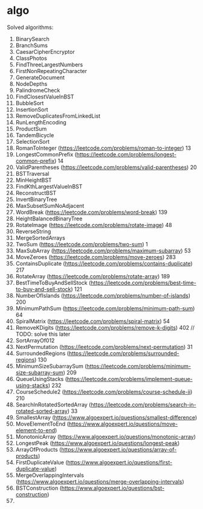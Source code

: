 # algo

Solved algorithms:

1. BinarySearch
2. BranchSums
3. CaesarCipherEncryptor
4. ClassPhotos
5. FindThreeLargestNumbers
6. FirstNonRepeatingCharacter
7. GenerateDocument
8. NodeDepths
9. PalindromeCheck
10. FindClosestValueInBST
11. BubbleSort
12. InsertionSort
13. RemoveDuplicatesFromLinkedList
14. RunLengthEncoding
15. ProductSum
16. TandemBicycle
17. SelectionSort
18. RomanToInteger (https://leetcode.com/problems/roman-to-integer) 13
19. LongestCommonPrefix (https://leetcode.com/problems/longest-common-prefix) 14
20. ValidParentheses (https://leetcode.com/problems/valid-parentheses) 20
21. BSTTraversal
22. MinHeightBST
23. FindKthLargestValueInBST
24. ReconstructBST
25. InvertBinaryTree
26. MaxSubsetSumNoAdjacent
27. WordBreak (https://leetcode.com/problems/word-break) 139
28. HeightBalancedBinaryTree
29. RotateImage (https://leetcode.com/problems/rotate-image) 48
30. ReverseString
31. MergeSortedArrays
32. TwoSum (https://leetcode.com/problems/two-sum) 1
33. MaxSubArray (https://leetcode.com/problems/maximum-subarray) 53
34. MoveZeroes (https://leetcode.com/problems/move-zeroes) 283
35. ContainsDuplicate (https://leetcode.com/problems/contains-duplicate) 217
36. RotateArray (https://leetcode.com/problems/rotate-array) 189
37. BestTimeToBuyAndSellStock (https://leetcode.com/problems/best-time-to-buy-and-sell-stock) 121
38. NumberOfIslands (https://leetcode.com/problems/number-of-islands) 200
39. MinimumPathSum (https://leetcode.com/problems/minimum-path-sum) 64 
40. SpiralMatrix (https://leetcode.com/problems/spiral-matrix) 54
41. RemoveKDigits (https://leetcode.com/problems/remove-k-digits) 402 // TODO: solve this later
42. SortArrayOf012
43. NextPermutation (https://leetcode.com/problems/next-permutation) 31
44. SurroundedRegions (https://leetcode.com/problems/surrounded-regions) 130
45. MinimumSizeSubarraySum (https://leetcode.com/problems/minimum-size-subarray-sum) 209
46. QueueUsingStacks (https://leetcode.com/problems/implement-queue-using-stacks) 232
47. CourseSchedule2 (https://leetcode.com/problems/course-schedule-ii) 210
48. SearchInRotatedSortedArray (https://leetcode.com/problems/search-in-rotated-sorted-array) 33
49. SmallestArray (https://www.algoexpert.io/questions/smallest-difference)
50. MoveElementToEnd (https://www.algoexpert.io/questions/move-element-to-end)
51. MonotonicArray (https://www.algoexpert.io/questions/monotonic-array)
52. LongestPeak (https://www.algoexpert.io/questions/longest-peak)
53. ArrayOfProducts (https://www.algoexpert.io/questions/array-of-products)
54. FirstDuplicateValue (https://www.algoexpert.io/questions/first-duplicate-value)
55. MergeOverlappingIntervals (https://www.algoexpert.io/questions/merge-overlapping-intervals)
56. BSTConstruction (https://www.algoexpert.io/questions/bst-construction)
57. 